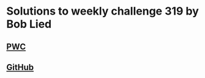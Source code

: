 # Solutions to weekly challenge 319 by Bob Lied

## [PWC](https://perlweeklychallenge.org/blog/perl-weekly-challenge-319/)
## [GitHub](https://github.com/boblied/perlweeklychallenge-club/tree/master/challenge-319/bob-lied)
